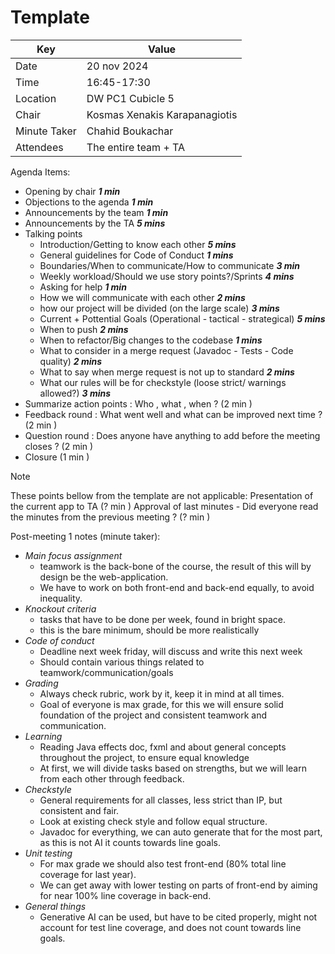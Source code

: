 # Template
|  Key | Value |
| --- | --- |
| Date  | 20 nov 2024 |
| Time  | 16:45-17:30 |
| Location  | DW PC1 Cubicle 5 |
| Chair | Kosmas Xenakis Karapanagiotis |
| Minute Taker | Chahid Boukachar |
| Attendees  | The entire team + TA|

Agenda Items:

 - Opening by chair ***1 min***
 - Objections to the agenda ***1 min***
 - Announcements by the team ***1 min***
 - Announcements by the TA ***5 mins***
- Talking points
     - Introduction/Getting to know each other ***5 mins*** 
     - General guidelines for Code of Conduct ***1 mins*** 
     - Boundaries/When to communicate/How to communicate ***3 min*** 
     - Weekly workload/Should we use story points?/Sprints ***4 mins***
     - Asking for help ***1 min***
     - How we will communicate with each other ***2 mins***  
     - how our project will be divided (on the large scale) ***3 mins*** 
     - Current + Pottential Goals (Operational - tactical - strategical) ***5 mins*** 
     - When to push ***2 mins*** 
     - When to refactor/Big changes to the codebase ***1 mins*** 
     - What to consider in a merge request (Javadoc - Tests - Code quality) ***2 mins*** 
     - What to say when merge request is not up to standard ***2 mins*** 
     - What our rules will be for checkstyle (loose strict/ warnings allowed?) ***3 mins*** 
 - Summarize action points : Who , what , when ? (2 min )
 - Feedback round : What went well and what can be improved next time ? (2 min )
 - Question round : Does anyone have anything to add before the meeting closes ? (2 min )
 - Closure (1 min )

 > [!NOTE]
 > These points bellow from the template are not applicable: 
 > Presentation of the current app to TA (? min )
 > Approval of last minutes - Did everyone read the minutes from the previous meeting ? (? min ) 

Post-meeting 1 notes (minute taker): 

- *Main focus assignment*
  - teamwork is the back-bone of the course, the result of this will by design be the web-application.
  - We have to work on both front-end and back-end equally, to avoid inequality.
- *Knockout criteria*
  - tasks that have to be done per week, found in bright space.
  - this is the bare minimum, should be more realistically
- *Code of conduct*
  - Deadline next week friday, will discuss and write this next week
  - Should contain various things related to teamwork/communication/goals
- *Grading*
  - Always check rubric, work by it, keep it in mind at all times.
  - Goal of everyone is max grade, for this we will ensure solid foundation of the project and consistent teamwork and communication.
- *Learning*
  - Reading Java effects doc, fxml and about general concepts throughout the project, to ensure equal knowledge
  - At first, we will divide tasks based on strengths, but we will learn from each other through feedback. 
- *Checkstyle*
  - General requirements for all classes, less strict than IP, but consistent and fair.
  - Look at existing check style and follow equal structure.
  - Javadoc for everything, we can auto generate that for the most part, as this is not AI it counts towards line goals.
- *Unit testing*
  - For max grade we should also test front-end (80% total line coverage for last year).
  - We can get away with lower testing on parts of front-end by aiming for near 100% line coverage in back-end.
- *General things*
  - Generative AI can be used, but have to be cited properly, might not account for test line coverage, and does not count towards line goals.